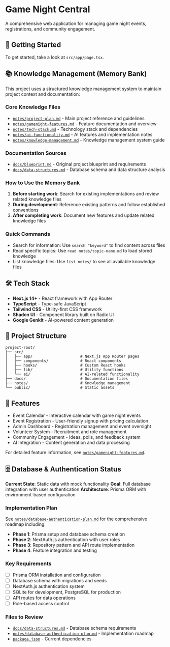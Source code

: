 # Game Night Central

A comprehensive web application for managing game night events, registrations, and community engagement.

## 🚀 Getting Started

To get started, take a look at `src/app/page.tsx`.

## 📚 Knowledge Management (Memory Bank)

This project uses a structured knowledge management system to maintain project context and documentation:

### Core Knowledge Files

- [`notes/project-plan.md`](notes/project-plan.md) - Main project reference and guidelines
- [`notes/gamenight-features.md`](notes/gamenight-features.md) - Feature documentation and overview
- [`notes/tech-stack.md`](notes/tech-stack.md) - Technology stack and dependencies
- [`notes/ai-functionality.md`](notes/ai-functionality.md) - AI features and implementation notes
- [`notes/knowledge-management.md`](notes/knowledge-management.md) - Knowledge management system guide

### Documentation Sources

- [`docs/blueprint.md`](docs/blueprint.md) - Original project blueprint and requirements
- [`docs/data-structures.md`](docs/data-structures.md) - Database schema and data structure analysis

### How to Use the Memory Bank

1. **Before starting work**: Search for existing implementations and review related knowledge files
2. **During development**: Reference existing patterns and follow established conventions
3. **After completing work**: Document new features and update related knowledge files

### Quick Commands

- Search for information: Use `search "keyword"` to find content across files
- Read specific topics: Use `read notes/topic-name.md` to load stored knowledge
- List knowledge files: Use `list notes/` to see all available knowledge files

## 🛠️ Tech Stack

- **Next.js 14+** - React framework with App Router
- **TypeScript** - Type-safe JavaScript
- **Tailwind CSS** - Utility-first CSS framework
- **Shadcn UI** - Component library built on Radix UI
- **Google Genkit** - AI-powered content generation

## 📁 Project Structure

```
project-root/
├── src/
│   ├── app/                     # Next.js App Router pages
│   ├── components/              # React components
│   ├── hooks/                   # Custom React hooks
│   ├── lib/                     # Utility functions
│   └── ai/                      # AI-related functionality
├── docs/                        # Documentation files
├── notes/                       # Knowledge management
└── public/                      # Static assets
```

## 🎯 Features

- Event Calendar - Interactive calendar with game night events
- Event Registration - User-friendly signup with pricing calculation
- Admin Dashboard - Registration management and event oversight
- Volunteer System - Recruitment and role management
- Community Engagement - Ideas, polls, and feedback system
- AI Integration - Content generation and data processing

For detailed feature information, see [`notes/gamenight-features.md`](notes/gamenight-features.md).

## 🗄️ Database & Authentication Status

**Current State**: Static data with mock functionality
**Goal**: Full database integration with user authentication
**Architecture**: Prisma ORM with environment-based configuration

### Implementation Plan

See [`notes/database-authentication-plan.md`](notes/database-authentication-plan.md) for the comprehensive roadmap including:

- **Phase 1**: Prisma setup and database schema creation
- **Phase 2**: NextAuth.js authentication with user roles
- **Phase 3**: Repository pattern and API route implementation
- **Phase 4**: Feature integration and testing

### Key Requirements

- [ ] Prisma ORM installation and configuration
- [ ] Database schema with migrations and seeds
- [ ] NextAuth.js authentication system
- [ ] SQLite for development, PostgreSQL for production
- [ ] API routes for data operations
- [ ] Role-based access control

### Files to Review

- [`docs/data-structures.md`](docs/data-structures.md) - Database schema requirements
- [`notes/database-authentication-plan.md`](notes/database-authentication-plan.md) - Implementation roadmap
- [`package.json`](package.json) - Current dependencies
